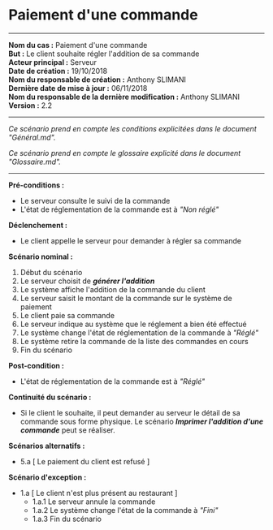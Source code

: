 # Paiement d'une commande

------

**Nom du cas :** Paiement d'une commande  
**But :** Le client souhaite régler l'addition de sa commande  
**Acteur principal :** Serveur  
**Date de création :** 19/10/2018  
**Nom du responsable de création :** Anthony SLIMANI  
**Dernière date de mise à jour :** 06/11/2018  
**Nom du responsable de la dernière modification :** Anthony SLIMANI  
**Version :** 2.2

------

*Ce scénario prend en compte les conditions explicitées dans le document "Général.md".*

*Ce scénario prend en compte le glossaire explicité dans le document "Glossaire.md".*

------

**Pré-conditions :**  

- Le serveur consulte le suivi de la commande
- L'état de réglementation de la commande est à *"Non réglé"*

**Déclenchement :** 

- Le client appelle le serveur pour demander à régler sa commande

**Scénario nominal :**  

1. Début du scénario
2. Le serveur choisit de ***générer l'addition***
3. Le système affiche l'addition de la commande du client
4. Le serveur saisit le montant de la commande sur le système de paiement
5. Le client paie sa commande
6. Le serveur indique au système que le réglement a bien été effectué
7. Le système change l'état de réglementation de la commande à *"Réglé"*
8. Le système retire la commande de la liste des commandes en cours
9. Fin du scénario

**Post-condition :**

- L'état de réglementation de la commande est à *"Réglé"*

**Continuité du scénario :**

- Si le client le souhaite, il peut demander au serveur le détail de sa commande sous forme physique. Le scénario ***Imprimer l'addition d'une commande*** peut se réaliser.

**Scénarios alternatifs :**  

- 5.a [ Le paiement du client est refusé ]

**Scénario d'exception :**  

- 1.a [ Le client n'est plus présent au restaurant ]
  - 1.a.1 Le serveur annule la commande
  - 1.a.2 Le système change l'état de la commande à *"Fini"*
  - 1.a.3 Fin du scénario


